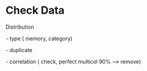 # Check Data

Distribution

\- type ( memory, category)

\- duplicate

\- correlation ( check, perfect multicol 90% --> remove)